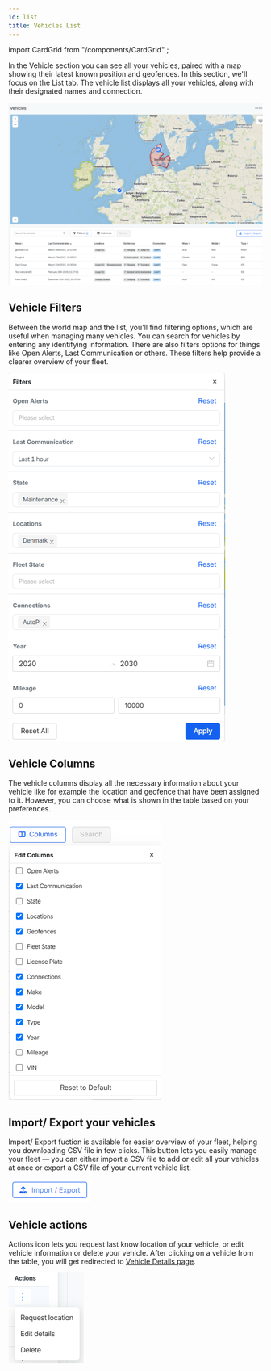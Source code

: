 ```yaml
---
id: list
title: Vehicles List
---
```

import CardGrid from "/components/CardGrid" ;

In the Vehicle section you can see all your vehicles, paired with a map showing 
their latest known position and geofences. In this section, we'll focus on the List tab. The vehicle list displays all 
your vehicles, along with their designated names and connection. 

![Vehicles list](/img/cloud/fleet_management/vehicles/list/vehicles_list.png)

## Vehicle Filters
Between the world map and the list, you'll find filtering options, which are 
useful when managing many vehicles. You can search for vehicles by entering any 
identifying information. There are also filters options for things like Open
Alerts, Last Communication or others. These filters help provide a clearer 
overview of your fleet. 

![Vehicles list filters](/img/cloud/fleet_management/vehicles/list/vehicles_list_filters.png)

## Vehicle Columns
The vehicle columns display all the necessary information about your vehicle like for 
example the location and geofence that have been assigned to it. However, you can choose what is shown in the table based on your preferences. 

![Vehicles list columns](/img/cloud/fleet_management/vehicles/list/vehicles_list_columns.png)

## Import/ Export your vehicles
Import/ Export fuction is available for easier overview of your fleet, helping you downloading CSV file in few clicks. This button lets you easily manage your fleet — you can either import a CSV file to add or edit all your vehicles at once or export a CSV file of your current vehicle list.

![Vehicles list import/export](/img/cloud/fleet_management/vehicles/list/vehicles_list_import.png)

## Vehicle actions
Actions icon lets you request last know location of your vehicle, or edit vehicle information or delete your vehicle. After clicking on a vehicle from the table, you will get redirected to [Vehicle Details page](https://docs.autopi.io/cloud/fleet_management/vehicles/vehicle-details/).

![Vehicles list actions](/img/cloud/fleet_management/vehicles/list/vehicles_list_actions.png)


